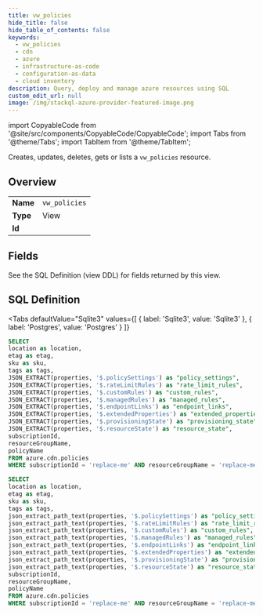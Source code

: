 ```yaml
--- 
title: vw_policies
hide_title: false
hide_table_of_contents: false
keywords:
  - vw_policies
  - cdn
  - azure
  - infrastructure-as-code
  - configuration-as-data
  - cloud inventory
description: Query, deploy and manage azure resources using SQL
custom_edit_url: null
image: /img/stackql-azure-provider-featured-image.png
---
```


import CopyableCode from '@site/src/components/CopyableCode/CopyableCode';
import Tabs from '@theme/Tabs';
import TabItem from '@theme/TabItem';

Creates, updates, deletes, gets or lists a <code>vw_policies</code> resource.

## Overview
<table><tbody>
<tr><td><b>Name</b></td><td><code>vw_policies</code></td></tr>
<tr><td><b>Type</b></td><td>View</td></tr>
<tr><td><b>Id</b></td><td><CopyableCode code="azure.cdn.vw_policies" /></td></tr>
</tbody></table>

## Fields

See the SQL Definition (view DDL) for fields returned by this view.

## SQL Definition

<Tabs
defaultValue="Sqlite3"
values={[
{ label: 'Sqlite3', value: 'Sqlite3' },
{ label: 'Postgres', value: 'Postgres' }
]}
>
<TabItem value="Sqlite3">

```sql
SELECT
location as location,
etag as etag,
sku as sku,
tags as tags,
JSON_EXTRACT(properties, '$.policySettings') as "policy_settings",
JSON_EXTRACT(properties, '$.rateLimitRules') as "rate_limit_rules",
JSON_EXTRACT(properties, '$.customRules') as "custom_rules",
JSON_EXTRACT(properties, '$.managedRules') as "managed_rules",
JSON_EXTRACT(properties, '$.endpointLinks') as "endpoint_links",
JSON_EXTRACT(properties, '$.extendedProperties') as "extended_properties",
JSON_EXTRACT(properties, '$.provisioningState') as "provisioning_state",
JSON_EXTRACT(properties, '$.resourceState') as "resource_state",
subscriptionId,
resourceGroupName,
policyName
FROM azure.cdn.policies
WHERE subscriptionId = 'replace-me' AND resourceGroupName = 'replace-me';
```

</TabItem>
<TabItem value="Postgres">

```sql
SELECT
location as location,
etag as etag,
sku as sku,
tags as tags,
json_extract_path_text(properties, '$.policySettings') as "policy_settings",
json_extract_path_text(properties, '$.rateLimitRules') as "rate_limit_rules",
json_extract_path_text(properties, '$.customRules') as "custom_rules",
json_extract_path_text(properties, '$.managedRules') as "managed_rules",
json_extract_path_text(properties, '$.endpointLinks') as "endpoint_links",
json_extract_path_text(properties, '$.extendedProperties') as "extended_properties",
json_extract_path_text(properties, '$.provisioningState') as "provisioning_state",
json_extract_path_text(properties, '$.resourceState') as "resource_state",
subscriptionId,
resourceGroupName,
policyName
FROM azure.cdn.policies
WHERE subscriptionId = 'replace-me' AND resourceGroupName = 'replace-me';
```

</TabItem>
</Tabs>

